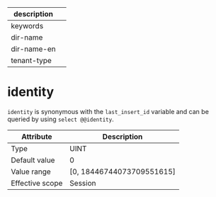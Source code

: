 | description ||
|---|---|
| keywords ||
| dir-name ||
| dir-name-en ||
| tenant-type ||

# identity

`identity` is synonymous with the `last_insert_id` variable and can be queried by using `select @@identity`.

| **Attribute** | **Description** |
|--------|-----------------------------|
| Type | UINT |
| Default value | 0 |
| Value range | \[0, 18446744073709551615\] |
| Effective scope | Session |
